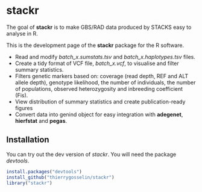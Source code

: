 # stackr
The goal of **stackr** is to make GBS/RAD data produced by STACKS easy to analyse in R.

This is the development page of the **stackr** package for the R software.

* Read and modify *batch_x.sumstats.tsv* and *batch_x.haplotypes.tsv* files.
* Create a tidy format of VCF file, *batch_x.vcf*, to visualise and filter summary statistics.
* Filters genetic markers based on: coverage (read depth, REF and ALT allele depth), genotype likelihood, the number of individuals, the number of populations, observed heterozygosity and inbreeding coefficient (Fis).
* View distribution of summary statistics and create publication-ready figures
* Convert data into genind object for easy integration with **adegenet**, **hierfstat** and **pegas**.




## Installation
You can try out the dev version of *stackr*. You will need the package *devtools*.

```r
install.packages("devtools")
install_github("thierrygosselin/stackr")
library("stackr")
```
